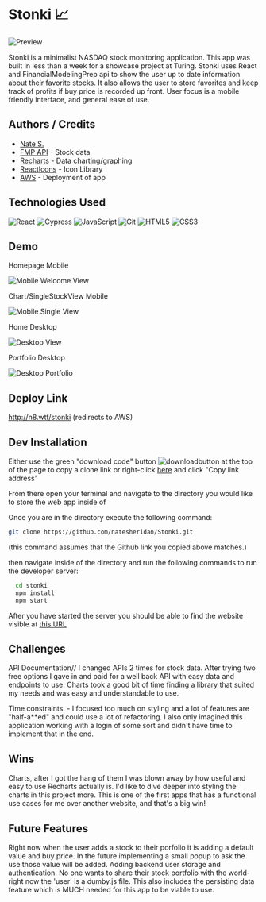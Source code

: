 


# Stonki 📈
![Preview](https://i.imgur.com/oXhrcHq.png)

Stonki is a minimalist NASDAQ stock monitoring application. This app was built in less than a week for a showcase project at Turing. Stonki uses React and FinancialModelingPrep api to show the user up to date information about their favorite stocks. It also allows the user to store favorites and keep track of profits if buy price is recorded up front. User focus is a mobile friendly interface, and general ease of use.


## Authors / Credits
- [Nate S.](https://www.github.com/natesheridan)
- [FMP API](https://site.financialmodelingprep.com/) - Stock data
- [Recharts](https://recharts.org/en-US/) - Data charting/graphing
- [ReactIcons](https://react-icons.github.io/react-icons/) - Icon Library
- [AWS](https://aws.amazon.com/) - Deployment of app


## Technologies Used
 <img alt="React" src="https://img.shields.io/badge/react%20-%2320232a.svg?&style=for-the-badge&logo=react&logoColor=%2361DAFB"/>
<img alt="Cypress" src='https://img.shields.io/badge/cypress%20-%23404d59.svg?&style=for-the-badge&logo=Cypress&logoColor=white'/>
<img alt="JavaScript" src="https://img.shields.io/badge/javascript%20-%23323330.svg?&style=for-the-badge&logo=javascript&logoColor=%23F7DF1E"/>
<img alt="Git" src="https://img.shields.io/badge/git%20-%23F05033.svg?&style=for-the-badge&logo=git&logoColor=white"/>
<img alt="HTML5" src="https://img.shields.io/badge/html5%20-%23E34F26.svg?&style=for-the-badge&logo=html5&logoColor=white"/>
<img alt="CSS3" src="https://img.shields.io/badge/css3%20-%231572B6.svg?&style=for-the-badge&logo=css3&logoColor=white"/>


## Demo

Homepage  Mobile

![Mobile Welcome View](https://i.imgur.com/JP8ZPkX.png)

Chart/SingleStockView Mobile

![Mobile Single View](https://i.imgur.com/owVov9Y.png)

Home Desktop

![Desktop View](https://i.imgur.com/oXhrcHq.png)

Portfolio Desktop

![Desktop Portfolio](https://i.imgur.com/GkfK2pU.png)

## Deploy Link
http://n8.wtf/stonki (redirects to AWS)
## Dev Installation

Either use the green "download code" button ![downloadbutton](https://imgur.com/lYy4FVP.png) at the top of the page to copy a clone link or right-click [here](https://github.com/natesheridan/Stonki.git) and click "Copy link address"

From there open your terminal and navigate to the directory you would like to store the web app inside of

Once you are in the directory execute the following command:

```bash
git clone https://github.com/natesheridan/Stonki.git
```
(this command assumes that the Github link you copied above matches.)

then navigate inside of the directory and run the following commands to run the developer server:

```bash
  cd stonki
  npm install
  npm start
```
After you have started the server you should be able to find the website visible at [this URL](http://localhost:3000)

## Challenges
API Documentation// I changed APIs 2 times for stock data. After trying two free options I gave in and paid for a well back API with easy data and endpoints to use.
Charts took a good bit of time finding a library that suited my needs and was easy and understandable to use.

Time constraints. - I focused too much on styling and a lot of features are "half-a**ed" and could use a lot of refactoring. I also only imagined this application working with a login of some sort and didn't have time to implement that in the end.

## Wins
Charts, after I got the hang of them I was blown away by how useful and easy to use Recharts actually is. I'd like to dive deeper into styling the charts in this project more.
This is one of the first apps that has a functional use cases for me over another website, and that's a big win!
## Future Features
Right now when the user adds a stock to their porfolio it is adding a default value and buy price. In the future implementing a small popup to ask the use those value will be added.
Adding backend user storage and authentication. No one wants to share their stock portfolio with the world- right now the 'user' is a dumby.js file. This also includes the persisting data feature which is MUCH needed for this app to be viable to use.
